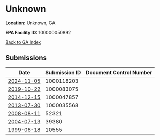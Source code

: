 # Unknown

**Location:** Unknown, GA

**EPA Facility ID:** 100000050892

[Back to GA Index](../../index.md)

## Submissions

| Date | Submission ID | Document Control Number |
|------|--------------|-------------------------|
| [2024-11-05](submissions/1000118203.md) | 1000118203 |  |
| [2019-10-22](submissions/1000083075.md) | 1000083075 |  |
| [2014-12-15](submissions/1000047857.md) | 1000047857 |  |
| [2013-07-30](submissions/1000035568.md) | 1000035568 |  |
| [2008-08-11](submissions/52321.md) | 52321 |  |
| [2004-07-13](submissions/39380.md) | 39380 |  |
| [1999-06-18](submissions/10555.md) | 10555 |  |
